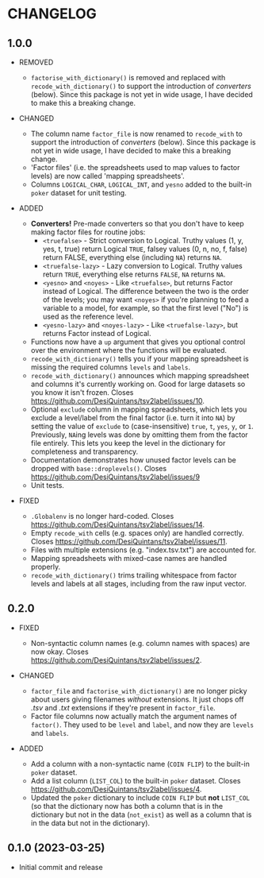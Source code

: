 # CHANGELOG


## 1.0.0

- REMOVED
    - `factorise_with_dictionary()` is removed and replaced with `recode_with_dictionary()` to support the introduction of _converters_ (below). Since this package is not yet in wide usage, I have decided to make this a breaking change.

- CHANGED
    - The column name `factor_file` is now renamed to `recode_with` to support the introduction of _converters_ (below). Since this package is not yet in wide usage, I have decided to make this a breaking change.
    - 'Factor files' (i.e. the spreadsheets used to map values to factor levels) are now called 'mapping spreadsheets'.
    - Columns `LOGICAL_CHAR`, `LOGICAL_INT`, and `yesno` added to the built-in `poker` dataset for unit testing.

- ADDED
    - **Converters!** Pre-made converters so that you don't have to keep making factor files for routine jobs:
        - `<truefalse>` - Strict conversion to Logical. Truthy values (1, y, yes, t, true) return Logical `TRUE`, falsey values (0, n, no, f, false) return FALSE, everything else (including `NA`) returns `NA`.
        - `<truefalse-lazy>` - Lazy conversion to Logical. Truthy values return `TRUE`, everything else returns `FALSE`, `NA` returns `NA`.
        - `<yesno>` and `<noyes>` - Like `<truefalse>`, but returns Factor instead of Logical. The difference between the two is the order of the levels; you may want `<noyes>` if you're planning to feed a variable to a model, for example, so that the first level ("No") is used as the reference level.
        - `<yesno-lazy>` and `<noyes-lazy>` - Like `<truefalse-lazy>`, but returns Factor instead of Logical.
    - Functions now have a `up` argument that gives you optional control over the environment where the functions will be evaluated.
    - `recode_with_dictionary()` tells you if your mapping spreadsheet is missing the required columns `levels` and `labels`.
    - `recode_with_dictionary()` announces which mapping spreadsheet and columns it's currently working on. Good for large datasets so you know it isn't frozen. Closes <https://github.com/DesiQuintans/tsv2label/issues/10>.
    - Optional `exclude` column in mapping spreadsheets, which lets you exclude a level/label from the final factor (i.e. turn it into `NA`) by setting the value of `exclude` to (case-insensitive) `true`, `t`, `yes`, `y`, or `1`. Previously, `NA`ing levels was done by omitting them from the factor file entirely. This lets you keep the level in the dictionary for completeness and transparency.
    - Documentation demonstrates how unused factor levels can be dropped with `base::droplevels()`. Closes <https://github.com/DesiQuintans/tsv2label/issues/9>
    - Unit tests.

- FIXED
    - `.Globalenv` is no longer hard-coded. Closes <https://github.com/DesiQuintans/tsv2label/issues/14>.
    - Empty `recode_with` cells (e.g. spaces only) are handled correctly. Closes <https://github.com/DesiQuintans/tsv2label/issues/11>.
    - Files with multiple extensions (e.g. "index.tsv.txt") are accounted for.
    - Mapping spreadsheets with mixed-case names are handled properly.
    - `recode_with_dictionary()` trims trailing whitespace from factor levels and labels at all stages, including from the raw input vector.



## 0.2.0

- FIXED
    - Non-syntactic column names (e.g. column names with spaces) are now okay. Closes <https://github.com/DesiQuintans/tsv2label/issues/2>.

- CHANGED
    - `factor_file` and `factorise_with_dictionary()` are no longer picky about users giving filenames *without* extensions. It just chops off  *.tsv* and *.txt* extensions if they're present in `factor_file`.
    - Factor file columns now actually match the argument names of `factor()`. They used to be `level` and `label`, and now they are `levels` and `labels`.

- ADDED
    - Add a column with a non-syntactic name (`COIN FLIP`) to the built-in `poker` dataset. 
    - Add a list column (`LIST_COL`) to the built-in `poker` dataset. Closes <https://github.com/DesiQuintans/tsv2label/issues/4>.
    - Updated the `poker` dictionary to include `COIN FLIP` but **not** `LIST_COL` (so that the dictionary now has both a column that is in the dictionary but not in the data (`not_exist`) as well as a column that is in the data but not in the dictionary).



## 0.1.0 (2023-03-25)

- Initial commit and release
